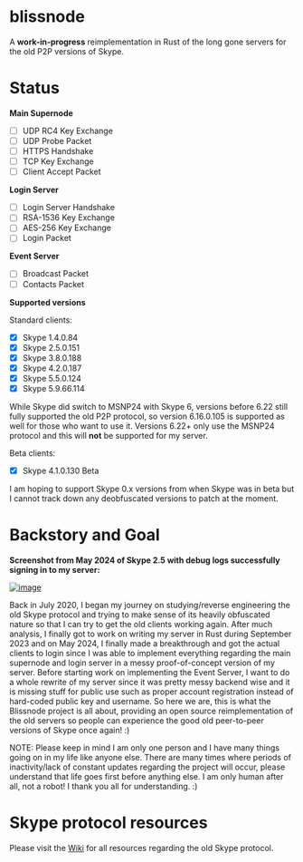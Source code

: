 # blissnode

A **work-in-progress** reimplementation in Rust of the long gone servers for the old P2P versions of Skype.

# Status

**Main Supernode**
- [ ] UDP RC4 Key Exchange
- [ ] UDP Probe Packet
- [ ] HTTPS Handshake
- [ ] TCP Key Exchange
- [ ] Client Accept Packet

**Login Server**
- [ ] Login Server Handshake
- [ ] RSA-1536 Key Exchange
- [ ] AES-256 Key Exchange
- [ ] Login Packet

**Event Server**
- [ ] Broadcast Packet
- [ ] Contacts Packet

**Supported versions**

Standard clients:

- [x] Skype 1.4.0.84
- [x] Skype 2.5.0.151
- [x] Skype 3.8.0.188
- [x] Skype 4.2.0.187
- [x] Skype 5.5.0.124
- [x] Skype 5.9.66.114

While Skype did switch to MSNP24 with Skype 6, versions before 6.22 still fully supported the old P2P protocol, so version 6.16.0.105 is supported as well for those who want to use it. Versions 6.22+ only use the MSNP24 protocol and this will **not** be supported for my server.

Beta clients:
- [x] Skype 4.1.0.130 Beta

I am hoping to support Skype 0.x versions from when Skype was in beta but I cannot track down any deobfuscated versions to patch at the moment.


# Backstory and Goal

**Screenshot from May 2024 of Skype 2.5 with debug logs successfully signing in to my server:**

<a href="https://ibb.co/WWGqYBH"><img src="https://i.ibb.co/cckM72y/image.png" alt="image" border="0" /></a>

Back in July 2020, I began my journey on studying/reverse engineering the old Skype protocol and trying to make sense of its heavily obfuscated nature so that I can try to get the old clients working again. After much analysis, I finally got to work on writing my server in Rust during September 2023 and on May 2024, I finally made a breakthrough and got the actual clients to login since I was able to implement everything regarding the main supernode and login server in a messy proof-of-concept version of my server. Before starting work on implementing the Event Server, I want to do a whole rewrite of my server since it was pretty messy backend wise and it is missing stuff for public use such as proper account registration instead of hard-coded public key and username. So here we are, this is what the Blissnode project is all about, providing an open source reimplementation of the old servers so people can experience the good old peer-to-peer versions of Skype once again! :)

NOTE:
Please keep in mind I am only one person and I have many things going on in my life like anyone else. There are many times where periods of inactivity/lack of constant updates regarding the project will occur, please understand that life goes first before anything else. I am only human after all, not a robot! I thank you all for understanding. :)

# Skype protocol resources

Please visit the [Wiki](https://github.com/samis2613/blissnode/wiki) for all resources regarding the old Skype protocol.
